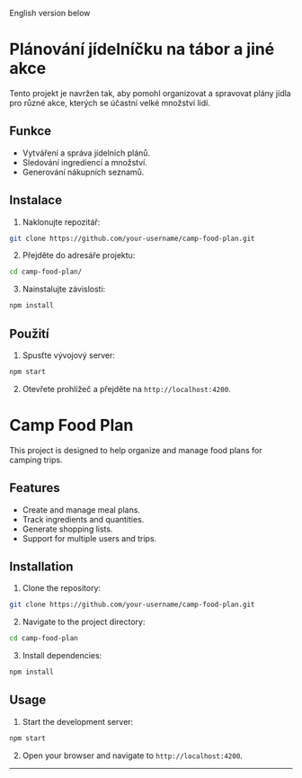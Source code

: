 English version below

# Plánování jídelníčku na tábor a jiné akce

Tento projekt je navržen tak, aby pomohl organizovat a spravovat plány jídla pro různé akce, kterých se účastní velké množství lidí.

## Funkce

- Vytváření a správa jídelních plánů.
- Sledování ingrediencí a množství.
- Generování nákupních seznamů.

## Instalace

1. Naklonujte repozitář:
  ```bash
  git clone https://github.com/your-username/camp-food-plan.git
  ```
2. Přejděte do adresáře projektu:
  ```bash
  cd camp-food-plan/
  ```
3. Nainstalujte závislosti:
  ```bash
  npm install
  ```

## Použití

1. Spusťte vývojový server:
  ```bash
  npm start
  ```
2. Otevřete prohlížeč a přejděte na `http://localhost:4200`.

# Camp Food Plan

This project is designed to help organize and manage food plans for camping trips.

## Features

- Create and manage meal plans.
- Track ingredients and quantities.
- Generate shopping lists.
- Support for multiple users and trips.

## Installation

1. Clone the repository:
  ```bash
  git clone https://github.com/your-username/camp-food-plan.git
  ```
2. Navigate to the project directory:
  ```bash
  cd camp-food-plan
  ```
3. Install dependencies:
  ```bash
  npm install
  ```

## Usage

1. Start the development server:
  ```bash
  npm start
  ```
2. Open your browser and navigate to `http://localhost:4200`.

---


